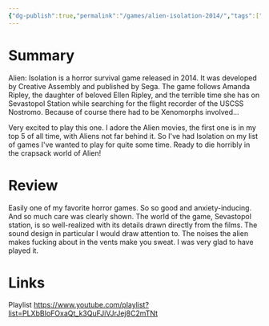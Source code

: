 ```yaml
---
{"dg-publish":true,"permalink":"/games/alien-isolation-2014/","tags":["LP"],"created":"2023-12-01","updated":"2024-07-20"}
---
```



# Summary

Alien: Isolation is a horror survival game released in 2014. It was developed by Creative Assembly and published by Sega. The game follows Amanda Ripley, the daughter of beloved Ellen Ripley, and the terrible time she has on Sevastopol Station while searching for the flight recorder of the USCSS Nostromo. Because of course there had to be Xenomorphs involved...

Very excited to play this one. I adore the Alien movies, the first one is in my top 5 of all time, with Aliens not far behind it. So I've had Isolation on my list of games I've wanted to play for quite some time. Ready to die horribly in the crapsack world of Alien!

# Review

Easily one of my favorite horror games. So so good and anxiety-inducing. And so much care was clearly shown. The world of the game, Sevastopol station, is so well-realized with its details drawn directly from the films. The sound design in particular I would draw attention to. The noises the alien makes fucking about in the vents make you sweat. I was very glad to have played it.

# Links

Playlist https://www.youtube.com/playlist?list=PLXbBIoFOxaQt_k3QuFJiVJrJej8C2mTNt
